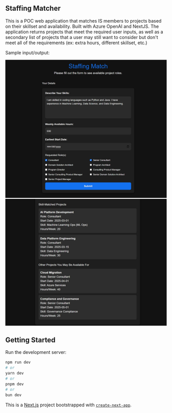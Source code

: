 ## Staffing Matcher
This is a POC web application that matches IS members to projects based on their skillset and availability. Built with Azure OpenAI and NextJS.
The application returns projects that meet the required user inputs, as well as a secondary list of projects that a user may still want to consider but don't meet all of the requirements (ex: extra hours, different skillset, etc.)

Sample input/output:

![Sample input from user](assets/form_screenshot.jpg)
![Sample output from AI model](assets/output-screenshot.jpg)

## Getting Started

Run the development server:

```bash
npm run dev
# or
yarn dev
# or
pnpm dev
# or
bun dev
```
This is a [Next.js](https://nextjs.org) project bootstrapped with [`create-next-app`](https://nextjs.org/docs/app/api-reference/cli/create-next-app).

